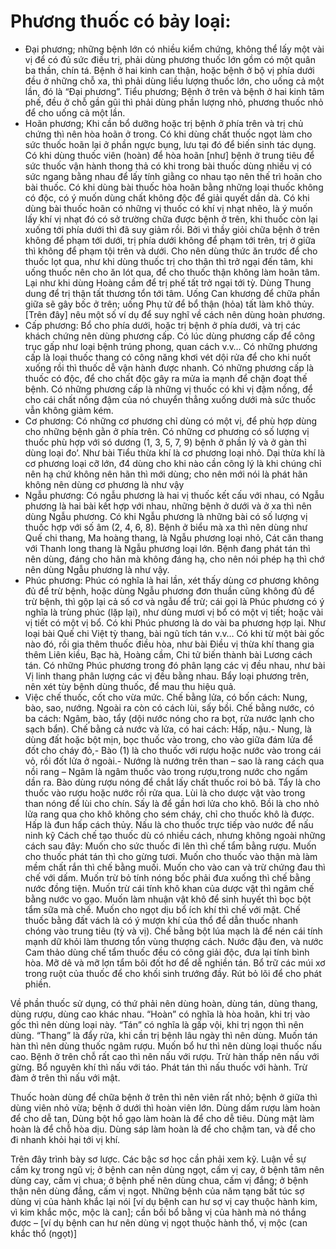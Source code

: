 # Phương thuốc có bảy loại:

- Đại phương; những bệnh lớn có nhiều kiểm chứng, không thể lấy một vài vị để có đủ sức điều trị, phải dùng phương thuốc lớn gồm có một quân ba thần, chín tá. Bệnh ở hai kinh can thận, hoặc bệnh ở bộ vị phía dưới đều ở những chỗ xa, thì phải dùng liều lượng thuốc lớn, cho uống cả một lần, đó là “Đại phương”.
Tiểu phương; Bệnh ở trên và bệnh ở hai kinh tâm phế, đều ở chỗ gần gũi thì phải dùng phần lượng nhỏ, phương thuốc nhỏ để cho uống cả một lần.
- Hoãn phương; Khi cần bổ dưỡng hoặc trị bệnh ở phía trên và trị chủ chứng thì nên hòa hoãn ở trong. Có khi dùng chất thuốc ngọt làm cho sức thuốc hoãn lại ở phần ngực bụng, lưu tại đó để biến sinh tác dụng. Có khi dùng thuốc viên (hoàn) để hòa hoãn [như] bệnh ở trung tiêu để sức thuốc vận hành thong thả có khi trong bài thuốc dùng nhiều vị có sức ngang bằng nhau để lấy tính giằng co nhau tạo nên thế trì hoãn cho bài thuốc. Có khi dùng bài thuốc hòa hoãn bằng những loại thuốc không có độc, có ý muốn dùng chất không độc để giải quyết dần dà. Có khi dùng bài thuốc hoãn có những vị thuốc có khí vị nhạt nhẽo, là ý muốn lấy khí vị nhạt đó có sở trường chữa được bệnh ở trên, khi thuốc còn lại xuống tới phía dưới thì đã suy giảm rồi. Bởi vì thầy giỏi chữa bệnh ở trên không để phạm tới dưới, trị phía dưới không để phạm tới trên, trị ở giữa thì không để phạm tội trên và dưới. Cho nên dùng thức ăn trước để cho thuốc lọt qua, như khi dùng thuốc trị cho thận thì trở ngại đến tâm, khi uống thuốc nên cho ăn lót qua, để cho thuốc thận không làm hoãn tâm. Lại như khi dùng Hoàng cầm để trị phế tất trở ngại tới tỳ. Dùng Thung dung để trị thận tất thương tổn tới tâm. Uống Can khương để chữa phần giữa sẽ gây bốc ở trên; uống Phụ tử để bổ thận (hỏa) tất làm khô thủy. [Trên đây] nêu một số ví dụ để suy nghĩ về cách nên dùng hoàn phương.
- Cấp phương: Bổ cho phía dưới, hoặc trị bệnh ở phía dưới, và trị các khách chứng nên dùng phương cấp. Có lúc dùng phương cấp để công trục gấp như loại bệnh trúng phong, quan cách v.v… Có những phương cấp là loại thuốc thang có công năng khơi vét dội rửa để cho khi nuốt xuống rồi thì thuốc dễ vận hành được nhanh. Có những phương cấp là thuốc có độc, để cho chất độc gây ra mửa ỉa mạnh để chặn đoạt thế bệnh. Có những phương cấp là những vị thuốc có khi vị đậm nồng, để cho cái chất nồng đậm của nó chuyển thẳng xuống dưới mà sức thuốc vẫn không giảm kém.
- Cơ phương: Có những cơ phương chỉ dùng có một vị, để phù hợp dùng cho những bệnh gằn ở phía trên. Có những cơ phương có số lượng vị thuốc phù hợp với só dương (1, 3, 5, 7, 9) bệnh ở phần lý và ở gàn thỉ dùng loại đo’. Như bài Tiểu thừa khí là cơ phương loại nhỏ. Dại thừa khí là cơ phương loại cỡ lớn, đ4 dùng cho khi nào cần công lý là khi chúng chỉ nên hạ chứ không nên hãn thì mới dùng; cho nên mới nói là phát hãn không nên dùng cơ phương là như vậy
- Ngẫu phương: Có ngẫu phương là hai vị thuốc kết cấu với nhau, có Ngẫu phương là hai bài kết hợp với nhau, những bệnh ở dưới và ở xa thì nên dùng Ngẫu phương. Có khi Ngẫu phương là những bài có số lượng vị thuốc hợp với số âm (2, 4, 6, 8). Bệnh ở biểu mà xa thì nên dùng như Quế chi thang, Ma hoàng thang, là Ngẫu phương loại nhỏ, Cát căn thang với Thanh long thang là Ngẫu phương loại lớn. Bệnh đang phát tán thì nên dùng, đáng cho hãn mà không đáng hạ, cho nên nói phép hạ thì chớ nên dùng Ngẫu phương là như vậy.
- Phúc phương: Phúc có nghĩa là hai lần, xét thấy dùng cơ phương không đủ để trừ bệnh, hoặc dùng Ngẫu phương đơn thuần cũng không đủ để trừ bệnh, thì gộp lại cả số cơ và ngẫu để trừ; cái gọi là Phúc phương có ý nghĩa là trùng phúc (lặp lại), như dùng mươi vị bổ có một vị tiết; hoặc vài vị tiết có một vị bổ. Có khi Phúc phương là do vài ba phương hợp lại. Như loại bài Quế chi Việt tỳ thang, bài ngũ tích tán v.v… Có khi từ một bài gốc nào đó, rồi gia thêm thuốc điều hòa, như bài Điều vị thừa khí thang gia thêm Liên kiều, Bạc hà, Hoàng cầm, Chi tử biến thành bài Lương cách tán. Có những Phúc phương trong đó phân lạng các vị đều nhau, như bài Vị linh thang phân lượng các vị đều bằng nhau. Bẩy loại phương trên, nên xét tùy bệnh dùng thuốc, để mau thu hiệu quả.
- Việc chế thuốc, cốt cho vừa mức. Chế bằng lửa, có bốn cách: Nung, bào, sao, nướng. Ngoài ra còn có cách lùi, sấy bồi. Chế bằng nước, có ba cách: Ngâm, bào, tẩy (dội nước nóng cho ra bọt, rửa nước lạnh cho sạch bẩn). Chế bằng cả nước và lửa, có hai cách: Hấp, nậu.- Nung, là dùng đất hoặc bột mịn, bọc thuốc vào trong, cho vào giữa đám lửa để đốt cho cháy đỏ,- Bào (1) là cho thuốc với rượu hoặc nước vào trong cái vỏ, rồi đốt lửa ở ngoài.- Nướng là nướng trên than – sao là rang cách qua nồi rang – Ngâm là ngâm thuốc vào trong rượu,trong nước cho ngấm dần ra. Bào dùng rượu nóng để chắt lấy chất thuốc roi bỏ bã. Tẩy là cho thuốc vào rượu hoặc nước rồi rửa qua. Lùi là cho dược vật vào trong than nóng để lùi cho chín. Sấy là để gần hơi lửa cho khô. Bồi là cho nhỏ lửa rang qua cho khô không cho sém cháy, chỉ cho thuốc khô là được. Hấp là đun hấp cách thủy. Nấu là cho thuốc trực tiếp vào nước để nấu ninh kỹ Cách chế tạo thuốc dù có nhiều cách, nhưng không ngoài những cách sau đây: Muốn cho sức thuốc đi lên thì chế tẩm bằng rượu. Muốn cho thuốc phát tán thì cho gừng tươi. Muốn cho thuốc vào thận mà làm mềm chất rắn thì chế bằng muối. Muốn cho vào can và trừ chứng đau thì chế với dấm. Muốn trừ bỏ tính nóng bốc phải đưa xuống thì chế bằng nước đồng tiện. Muốn trừ cái tính khô khan của dược vật thì ngâm chế bằng nước vo gạo. Muốn làm nhuận vật khô để sinh huyết thì bọc bột tẩm sữa mà chế. Muốn cho ngọt dịu bổ ích khí thì chế với mật. Chế thuốc bằng đất vách là có ý mượn khí của thổ để dẫn thuốc nhanh chóng vào trung tiêu (tỳ và vị). Chế bằng bột lúa mạch là để nén cái tính mạnh dữ khỏi làm thương tổn vùng thượng cách. Nước đậu đen, và nước Cam thảo dùng chế tẩm thuốc đều có công giải độc, đưa lại tính bình hòa. Mỡ dê và mỡ lợn tẩm bôi đốt hơ để dễ nghiền tán. Bổ trữ các múi xơ trong ruột của thuốc để cho khối sinh trướng đầy. Rút bỏ lõi để cho phát phiền.

Về phần thuốc sử dụng, có thứ phải nên dùng hoàn, dùng tán, dùng thang, dùng rượu, dùng cao khác nhau. “Hoàn” có nghĩa là hòa hoãn, khi trị vào gốc thì nên dùng loại này. “Tán” có nghĩa là gấp vội, khi trị ngọn thì nên dùng. “Thang” là đẩy rửa, khi cần trị bệnh lâu ngày thì nên dùng. Muốn tán hàn thì nên dùng thuốc ngâm rượu. Muốn bổ hư thì nên dùng loại thuốc nấu cao. Bệnh ở trên chỗ rất cao thì nên nấu với rượu. Trừ hàn thấp nên nấu với gừng. Bổ nguyên khí thì nấu với táo. Phát tán thì nấu thuốc với hành. Trừ đàm ở trên thì nấu với mật.

Thuốc hoàn dùng để chữa bệnh ở trên thì nên viên rất nhỏ; bệnh ở giữa thì dùng viên nhỏ vừa; bệnh ở dưới thì hoàn viên lớn. Dùng dấm rượu làm hoàn để cho dễ tan, Dùng bột hồ gạo làm hoàn là để cho dễ tiêu. Dùng mật làm hoàn là để chỗ hòa dịu. Dùng sáp làm hoàn là để cho chậm tan, và để cho đi nhanh khỏi hại tới vị khí.

Trên đây trình bày sơ lược. Các bậc sơ học cần phải xem kỹ. Luận về sự cấm kỵ trong ngũ vị; ở bệnh can nên dùng ngọt, cấm vị cay, ở bệnh tâm nên dùng cay, cấm vị chua; ở bệnh phế nên dùng chua, cấm vị đắng; ở bệnh thận nên dùng đắng, cấm vị ngọt. Những bệnh của năm tạng bất túc sợ dùng vị của hành khắc lại nói [ví dụ bệnh can hư sợ vị cay thuộc hành kim, vì kim khắc mộc, mộc là can]; cần bồi bổ bằng vị của hành mà nó thắng được – [ví dụ bệnh can hư nên dùng vị ngọt thuộc hành thổ, vị mộc (can khắc thổ (ngọt)]

